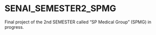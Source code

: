 # SENAI_SEMESTER2_SPMG
Final project of the 2nd SEMESTER called “SP Medical Group” (SPMG) in progress.
